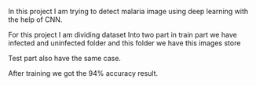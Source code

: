 In this project I am trying to detect malaria image using deep learning with the help of CNN.

For this project I am dividing dataset Into two part in train part we have infected and uninfected folder and this folder 
we have this images store

Test part also have the same case.

After training we got the 94% accuracy result.  